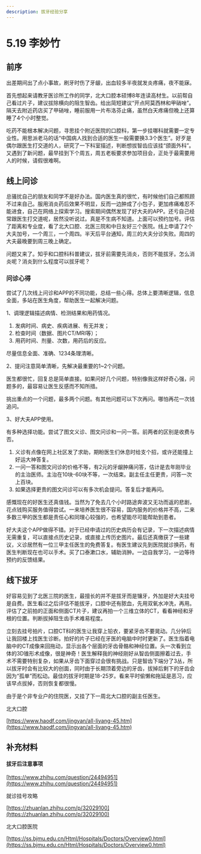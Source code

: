 ```yaml
---
description: 拔牙经验分享
---
```


# 5.19 李妙竹

## 前序

出差期间出了点小事故，刷牙时伤了牙龈，出血较多半夜就发炎疼痛，夜不能寐。

首先想起来请教牙医诊所工作的同学，北大口腔本硕博8年连读高材生。以前帮自己看过片子，建议拔除横向的阻生智齿。给出简短建议“开点阿莫西林和甲硝唑”。隔天去附近药店买了甲硝唑，睡前服用一片布洛芬止痛，虽然白天疼痛但晚上还算睡了4个小时整觉。

吃药不能根本解决问题，寻思挂个附近医院的口腔科，第一步挂哪科就需要一定专业性。用思派老马的话“中国病人找到合适的医生一般需要换3.3个医生”。好歹是偶尔跟医生打交道的人，研究了一下科室描述，判断想拔智齿应该挂“颌面外科”。又遇到了新问题，最早挂到下个周五，周五老板要求参加项目会，正处于最需要用人的时候，请假很难啊。

## 线上问诊

总骚扰自己的朋友和同学不是好办法。国内医生真的很忙，有时候他们自己都照顾不过来自己。服用消炎药后效果不明显，反而一边肿成了小包子，更加疼痛难忍不能进食，自己在网络上探索学习。搜索期间偶然发现了好大夫的APP。还亏自己经常跟医生打交道呢，居然没听说过。真是不生病不知道。上面可以预约加号。评估了距离和专业度，看了北大口腔、北医三院和中日友好三个医院。线上申请了2个大夫加号，一个周三，一个周四。半天后平台通知，周三的大夫分诊失败。周四的大夫最晚要到周三晚上确定。

问题又来了。知乎和口腔科科普建议，拔牙前需要先消炎，否则不能拔牙。怎么消炎呢？消炎到什么程度可以拔牙呢？

### 问诊心得

尝试了几次线上问诊和APP的不同功能，总结一些心得。总体上要清晰逻辑，信息全面，多站在医生角度，帮助医生一起解决问题。

1、调理逻辑描述病情、检测结果和用药情况。

1. 发病时间、病史、疾病进展、有无并发；
2. 检查时间（数据、图片CT/MRI等）；
3. 用药时间、剂量、次数，用药后的反应。

尽量信息全面、准确、1234条理清晰。

2、提问注意简单清晰，先解决最重要的1~2个问题。

医生都很忙，回复总是简单直接。如果问好几个问题，特别像我这样好奇心强，问题多的，最容易让医生反感而不知所措。

挑出重点的一个问题，最多两个问题。有其他问题可以下次再问。哪怕再花一次钱追问。

3、好大夫APP使用。

有多种选择功能。尝试了图文义诊、图文问诊和一问一答。前两者的区别是收费与否。

1. 义诊有点像在网上社区发了求助，期盼医生们休息时给支个招，或许还能撞上好运大神答复。
2. 一问一答和图文问诊的价格不等，有2元的牙龈肿痛问答，估计是去年刚毕业的主治医师。主治在10块-60块不等，一次结束。副主任主任更贵，问答一次上百块。
3. 如果选择更贵的图文问诊可以有多次机会提问。答复后才能再问。

感慨现在的好医生还真值钱。当然为了免去几个小时路途奔波又无功而返的悲剧，花点钱购买服务值得尝试。一来培养医生很不容易，国内服务的价格并不高，二来多数三甲的医生都是责任心和同理心较强的，也希望能尽可能帮助到患者。

好大夫这个APP做得不错。对于已经申请过的历史病历会有记录，下一次描述病情无需重复，可以直接点历史记录，或直接上传历史图片。最后还真缴获了一些建议，义诊居然有一位三甲主任医生的免费答复。有医生建议先到医院就诊换药，有医生判断现在也可以手术。买了口泰漱口水，辅助消肿。一边自我学习，一边等待预约的反馈结果。

## 线下拔牙

好容易见到了北医三院的医生，最擅长的并不是拔牙而是镶牙，外加是好大夫挂号是自费。医生看过之后评估不能拔牙，口腔中还有脓血，先用双氧水冲洗，再用。评估了之前拍的正面和侧面CT片子，建议再拍一个三维立体的CT，看看神经和牙根的位置。判断拔掉阻生齿手术难易程度。

立刻去挂号拍片，口腔CT科的医生让我穿上铅衣，要紧牙齿不要晃动。几分钟后让我回楼上找医生诊断。拍好的片子已经在牙医的电脑中时时更新了。医生指着电脑中的CT成像来回拖动，显示出各个层面的牙齿骨骼和神经位置。头一次看到立体的3D锥形术成像，很是神奇！医生解释我的神经刚好从智齿侧面擦着过去，手术不需要特别复杂，如果从牙齿下面穿过会很有挑战。只是智齿下端分了3丛，所以拔牙时会有比较大的创面，同时由于长期顶着旁边的牙齿，拔掉后剩下的牙齿会因为“孤单”而松动。最佳的拔牙时期是18-25岁。看来平时偷懒和拖延是恶习，应该早点拔掉，否则恢复都很慢。

由于是个非专业户的住院医，又挂了下一周北大口腔的副主任医生。

北大口腔

[https://www.haodf.com/jingyan/all-liyang-45.htm](https://www.haodf.com/jingyan/all-liyang-45.htm)

## 补充材料

#### 拔牙后注意事项

[https://www.zhihu.com/question/24494951](https://www.zhihu.com/question/24494951)

就诊挂号攻略

[https://zhuanlan.zhihu.com/p/32029100](https://zhuanlan.zhihu.com/p/32029100)

北大口腔医院

[https://ss.bjmu.edu.cn/Html/Hospitals/Doctors/Overview0.html](https://ss.bjmu.edu.cn/Html/Hospitals/Doctors/Overview0.html)

